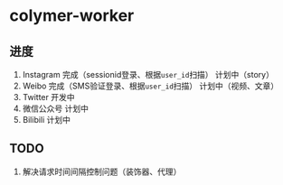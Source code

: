 # colymer-worker
## 进度
1. Instagram 完成（sessionid登录、根据`user_id`扫描） 计划中（story）
2. Weibo 完成（SMS验证登录、根据`user_id`扫描） 计划中（视频、文章）
3. Twitter 开发中
4. 微信公众号 计划中
5. Bilibili 计划中
## TODO
1. 解决请求时间间隔控制问题（装饰器、代理）